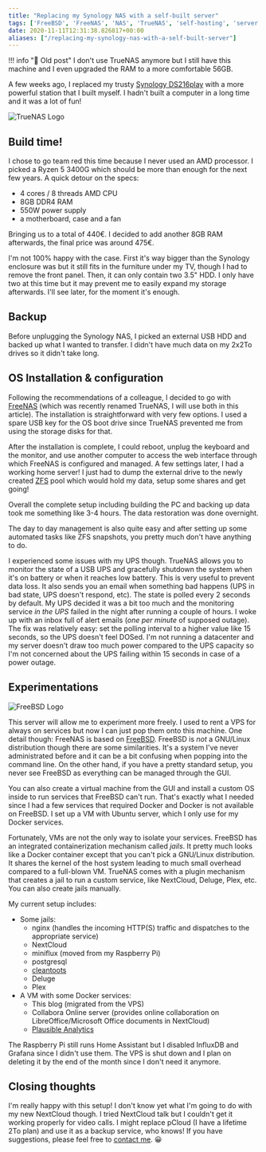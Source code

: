 ```yaml
---
title: "Replacing my Synology NAS with a self-built server"
tags: ['FreeBSD', 'FreeNAS', 'NAS', 'TrueNAS', 'self-hosting', 'server']
date: 2020-11-11T12:31:38.826817+00:00
aliases: ["/replacing-my-synology-nas-with-a-self-built-server"]
---
```

!!! info "👴 Old post"
    I don't use TrueNAS anymore but I still have this machine and I even upgraded the RAM to a more comfortable 56GB.

A few weeks ago, I replaced my trusty [Synology DS216play](/synology-nas-stream-and-backup/) with a more powerful station that I built myself. I hadn't built a computer in a long time and it was a lot of fun!

![TrueNAS Logo](/attachments/26/original/)<!--more-->

## Build time!
I chose to go team red this time because I never used an AMD processor. I picked a Ryzen 5 3400G which should be more than enough for the next few years. A quick detour on the specs:

* 4 cores / 8 threads AMD CPU
* 8GB DDR4 RAM
* 550W power supply
* a motherboard, case and a fan

Bringing us to a total of 440€. I decided to add another 8GB RAM afterwards, the final price was around 475€.

I'm not 100% happy with the case. First it's way bigger than the Synology enclosure was but it still fits in the furniture under my TV, though I had to remove the front panel. Then, it can only contain two 3.5" HDD. I only have two at this time but it may prevent me to easily expand my storage afterwards. I'll see later, for the moment it's enough.

## Backup
Before unplugging the Synology NAS, I picked an external USB HDD and backed up what I wanted to transfer. I didn't have much data on my 2x2To drives so it didn't take long.

## OS Installation & configuration

Following the recommendations of a colleague, I decided to go with [FreeNAS](https://www.truenas.com/) (which was recently renamed TrueNAS, I will use both in this article). The installation is straightforward with very few options. I used a spare USB key for the OS boot drive since TrueNAS prevented me from using the storage disks for that.

After the installation is complete, I could reboot, unplug the keyboard and the monitor, and use another computer to access the web interface through which FreeNAS is configured and managed. A few settings later, I had a working home server! I just had to dump the external drive to the newly created [ZFS](https://en.wikipedia.org/wiki/ZFS) pool which would hold my data, setup some shares and get going!

Overall the complete setup including building the PC and backing up data took me something like 3-4 hours. The data restoration was done overnight.

The day to day management is also quite easy and after setting up some automated tasks like ZFS snapshots, you pretty much don't have anything to do.

I experienced some issues with my UPS though. TrueNAS allows you to monitor the state of a USB UPS and gracefully shutdown the system when it's on battery or when it reaches low battery. This is very useful to prevent data loss. It also sends you an email when something bad happens (UPS in bad state, UPS doesn't respond, etc). The state is polled every 2 seconds by default. My UPS decided it was a bit too much and the monitoring service *in the UPS* failed in the night after running a couple of hours. I woke up with an inbox full of alert emails (*one per minute* of supposed outage). The fix was relatively easy: set the polling interval to a higher value like 15 seconds, so the UPS doesn't feel DOSed. I'm not running a datacenter and my server doesn't draw too much power compared to the UPS capacity so I'm not concerned about the UPS failing within 15 seconds in case of a power outage.

## Experimentations
![FreeBSD Logo](/attachments/28/processed/)

This server will allow me to experiment more freely. I used to rent a VPS for always on services but now I can just pop them onto this machine. One detail though: FreeNAS is based on [FreeBSD](https://en.wikipedia.org/wiki/FreeBSD). FreeBSD is *not* a GNU/Linux distribution though there are some similarities. It's a system I've never administrated before and it can be a bit confusing when popping into the command line. On the other hand, if you have a pretty standard setup, you never see FreeBSD as everything can be managed through the GUI.

You can also create a virtual machine from the GUI and install a custom OS inside to run services that FreeBSD can't run. That's exactly what I needed since I had a few services that required Docker and Docker is not available on FreeBSD. I set up a VM with Ubuntu server, which I only use for my Docker services.

Fortunately, VMs are not the only way to isolate your services. FreeBSD has an integrated containerization mechanism called *jails*. It pretty much looks like a Docker container except that you can't pick a GNU/Linux distribution. It shares the kernel of the host system leading to much small overhead compared to a full-blown VM. TrueNAS comes with a plugin mechanism that creates a jail to run a custom service, like NextCloud, Deluge, Plex, etc. You can also create jails manually.

My current setup includes:

* Some jails:
    * nginx (handles the incoming HTTP(S) traffic and dispatches to the appropriate service)
    * NextCloud
    * miniflux (moved from my Raspberry Pi)
    * postgresql
    * [cleantoots](/cleantoots-clean-your-toot-history/)
    * Deluge
    * Plex
* A VM with some Docker services:
    * This blog (migrated from the VPS)
    * Collabora Online server (provides online collaboration on LibreOffice/Microsoft Office documents in NextCloud)
    * [Plausible Analytics](/about-me/#analytics)

The Raspberry Pi still runs Home Assistant but I disabled InfluxDB and Grafana since I didn't use them. The VPS is shut down and I plan on deleting it by the end of the month since I don't need it anymore.

## Closing thoughts
I'm really happy with this setup! I don't know yet what I'm going to do with my new NextCloud though. I tried NextCloud talk but I couldn't get it working properly for video calls. I might replace pCloud (I have a lifetime 2To plan) and use it as a backup service, who knows! If you have suggestions, please feel free to [contact me](/about-me/). 😀
